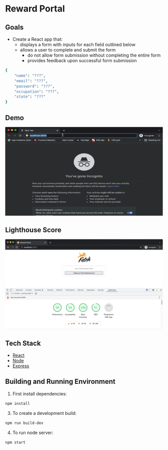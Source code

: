 # Reward Portal

## Goals
+ Create a React app that:
	- displays a form with inputs for each field outlined below
  - allows a user to complete and submit the form
	- do not allow form submission without completing the entire form
	- provides feedback upon successful form submission

```sh
{
    "name": "???",
    "email": "???",
    "password": "???",
    "occupation": "???",
    "state": "???"
}
```

## Demo

![Reward Portal Main Page Demo](readme_assets/main.gif)

## Lighthouse Score

![Lighthouse Score](readme_assets/lighthouse.png)

## Tech Stack
* [React](https://reactjs.org)
* [Node](https://nodejs.org/en)
* [Express](https://expressjs.com)

## Building and Running Environment

1. First install dependencies:

```sh
npm install
```

3. To create a development build:

```sh
npm run build-dev
```

4. To run node server:

```sh
npm start
```